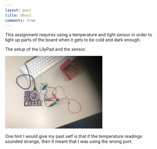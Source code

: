 ```yaml
---
layout: post 
title: Ghost
comments: true
---
```

This assignment requires using a temperature and light sensor in order to light up parts of the board when it gets to be cold and dark enough. 

The setup of the LilyPad and the sensor.  

![Everything connected with alligtor clips](/img/ghost.jpg)

One hint I would give my past self is that if the temperature readings sounded strange, then it meant that I was using the wrong port. 
